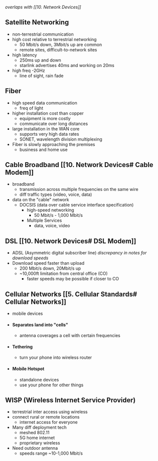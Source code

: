 *overlaps with [[10. Network Devices]]*
## Satellite Networking
- non-terrestrial communication
- high cost relative to terrestrial networking
	- 50 Mbit/s down, 3Mbit/s up are common
	- remote sites, difficult-to-network sites
- high latency
	- 250ms up and down
	- starlink advertises 40ms and working on 20ms
- high freq -2GHz
	- line of sight, rain fade

## Fiber
- high speed data communication 
	- freq of light
- higher installation cost than copper
	- equipment is more costly 
	- communicate over long distances 
- large installation in the WAN core
	- supports very high data rates
	- SONET, wavelength division multiplexing
- Fiber is slowly approaching the premises
	- business and home use

## Cable Broadband   [[10. Network Devices# Cable Modem]]
- broadband
	- transmission across multiple frequencies on the same wire
	- diff traffic types (video, voice, data)
- data on the "cable" network
	- DOCSIS (data over cable service interface specification)
		- high-speed networking
			- 50 Mbit/s - 1,000 Mbit/s 
		- Multiple Services 
			- data, voice, video

## DSL      [[10. Network Devices# DSL Modem]]
- ADSL (Asymmetric digital subscriber line)
	*discrepancy in notes for download speeds* 
- Download speed faster than upload 
	- 200 Mbit/s down, 20Mbit/s up
	- ~10,000ft limitation from central office (CO)
		- faster speeds may be possible if closer to CO

## Cellular Networks  [[5. Cellular Standards# Cellular Networks]]
- mobile devices
- #### Separates land into "cells"
	- antenna coverages a cell with certain frequencies
- #### Tethering
	- turn your phone into wireless router
- #### Mobile Hotspot
	- standalone devices 
	- use your phone for other things

## WISP (Wireless Internet Service Provider)
- terrestrial inter access using wireless  
- connect rural or remote locations
	- internet access for everyone
- Many diff deployment tech
	- meshed 802.11
	- 5G home internet
	- proprietary wireless
- Need outdoor antenna
	- speeds range ~10-1,000 Mbit/s